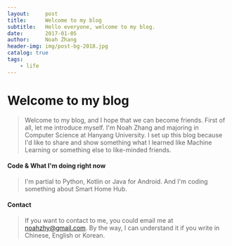 ```yaml
---
layout:     post
title:      Welcome to my blog
subtitle:   Hello everyone, welcome to my blog.
date:       2017-01-05
author:     Noah Zhang
header-img: img/post-bg-2018.jpg
catalog: true
tags:
    - life
---
```


# Welcome to my blog
>Welcome to my blog, and I hope that we can become friends. First of all, let me introduce myself. I'm Noah Zhang and majoring in Computer Science at Hanyang University. I set up this blog because I'd like to share and show something what I learned like Machine Learning or something else to like-minded friends. 

#### Code & What I'm doing right now
>I'm partial to Python, Kotlin or Java for Android. And I'm coding something about Smart Home Hub. 

#### Contact
>If you want to contact to me, you could email me at noahzhy@gmail.com. By the way, I can understand it if you write in Chinese, English or Korean.
